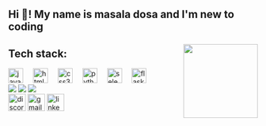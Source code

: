<h2 align="left">Hi 👋! My name is masala dosa and I'm new to coding</h2>

###

<img align="right" height="150" src="https://images-wixmp-ed30a86b8c4ca887773594c2.wixmp.com/f/226a6ab1-62d5-4126-a21d-7f7d0c17a7d0/d5zc0dh-14d77a75-069d-4533-bbaa-518b18dd24fb.gif?token=eyJ0eXAiOiJKV1QiLCJhbGciOiJIUzI1NiJ9.eyJzdWIiOiJ1cm46YXBwOjdlMGQxODg5ODIyNjQzNzNhNWYwZDQxNWVhMGQyNmUwIiwiaXNzIjoidXJuOmFwcDo3ZTBkMTg4OTgyMjY0MzczYTVmMGQ0MTVlYTBkMjZlMCIsIm9iaiI6W1t7InBhdGgiOiJcL2ZcLzIyNmE2YWIxLTYyZDUtNDEyNi1hMjFkLTdmN2QwYzE3YTdkMFwvZDV6YzBkaC0xNGQ3N2E3NS0wNjlkLTQ1MzMtYmJhYS01MThiMThkZDI0ZmIuZ2lmIn1dXSwiYXVkIjpbInVybjpzZXJ2aWNlOmZpbGUuZG93bmxvYWQiXX0.CMz-x4S1oSH5v-owLpGYAN4TIOvndPM8kytdQxBiIQI"  />

###
<h2>Tech stack:</h2>
<div align="left">
  <img src="https://cdn.jsdelivr.net/gh/devicons/devicon/icons/javascript/javascript-original.svg" height="30" alt="javascript logo"  />
  <img width="12" />
  <img src="https://cdn.jsdelivr.net/gh/devicons/devicon/icons/html5/html5-original.svg" height="30" alt="html5 logo"  />
  <img width="12" />
  <img src="https://cdn.jsdelivr.net/gh/devicons/devicon/icons/css3/css3-original.svg" height="30" alt="css3 logo"  />
  <img width="12" />
  <img src="https://cdn.jsdelivr.net/gh/devicons/devicon/icons/python/python-original.svg" height="30" alt="python logo"  />
  <img width="12" />
  <img src="https://cdn.jsdelivr.net/gh/devicons/devicon/icons/selenium/selenium-original.svg" height="30" alt="selenium logo"  />
  <img width="12" />
  <img src="https://cdn.jsdelivr.net/gh/devicons/devicon/icons/flask/flask-original.svg" height="30" alt="flask logo"  />
</div>
<img src="https://github-readme-stats.vercel.app/api?username=masala-DosAi&theme=default&show_icons=true&hide_border=true&count_private=true">
<img src="https://github-readme-streak-stats.herokuapp.com/?user=masala-DosAi&theme=default&hide_border=true">
<img src="https://github-readme-stats.vercel.app/api/top-langs/?username=masala-DosAi&theme=default&show_icons=true&hide_border=true&layout=compact">

<div align="left">
  <img src="https://img.shields.io/static/v1?message=Discord&logo=discord&label=&color=7289DA&logoColor=white&labelColor=&style=for-the-badge" height="35" alt="discord logo"  />
  <img src="https://img.shields.io/static/v1?message=Gmail&logo=gmail&label=&color=D14836&logoColor=white&labelColor=&style=for-the-badge" height="35" alt="gmail logo"  />
  <img src="https://img.shields.io/static/v1?message=LinkedIn&logo=linkedin&label=&color=0077B5&logoColor=white&labelColor=&style=for-the-badge" height="35" alt="linkedin logo"  />
</div>

###
